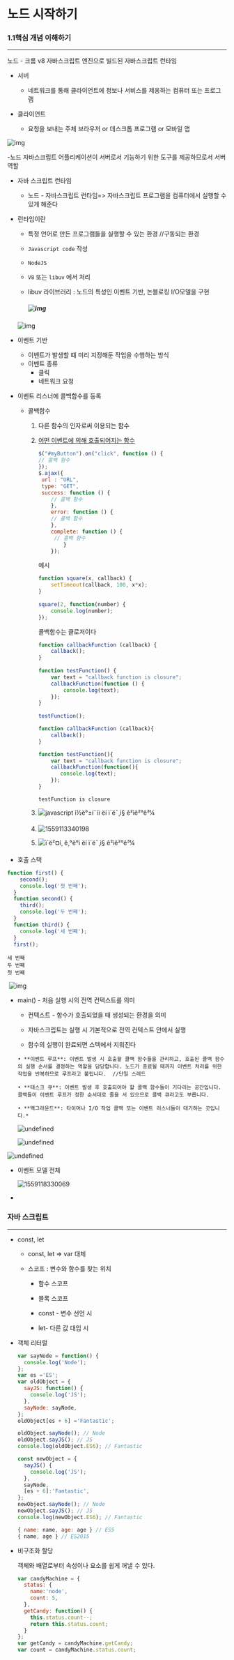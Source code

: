 # 노드 시작하기

### 1.1핵심 개념 이해하기

----

노드 - 크롬 v8 자바스크립트 엔진으로 빌드된 자바스크립트 런타임

* 서버

  * 네트워크를 통해 클라이언트에 정보나 서비스를 제옹하는 컴퓨터 또는 프로그램

  

* 클라이언트 

  * 요청을 보내는 주체 브라우저 or 데스크톱 프로그램 or 모바일 앱 

![img](https://s3-ap-northeast-2.amazonaws.com/opentutorials-user-file/course/2614/4971.png)

-노드 자바스크립트 어플리케이션이 서버로서 기능하기 위한 도구를 제공하므로서 서버 역할



* 자바 스크립트 런타임

  * 노드 - 자바스크립트 런타임=> 자바스크립트 프로그램을 컴퓨터에서 실행할 수 있게 해준다

* 런타임이란

  * 특정 언어로 만든 프로그램들을 실행할 수 있는 환경 //구동되는 환경

  * `Javascript code` 작성

  * `NodeJS`

  * `V8` 또는 `libuv` 에서 처리

  * libuv 라이브러리 : 노드의 특성인 이벤트 기반, 논블로킹 I/O모델을 구현

    ##### ![img](https://thebook.io/img/006982/023.jpg)

  ![img](https://t1.daumcdn.net/cfile/tistory/99298F3F5BF16AE125)

* 이벤트 기반

  * 이벤트가 발생할 떄 미리 지정해둔 작업을 수행하는 방식
  * 이벤트 종류
    * 클릭
    * 네트워크 요청

* 이벤트 리스너에 콜백함수를 등록

  * 콜백함수

    1. 다른 함수의 인자로써 이용되는 함수

    2. <u>어떤 이벤트에 의해 호출되어지는 함수</u>

       ```javascript
       $("#myButton").on("click", function () {
       // 콜백 함수 
       }); 
       $.ajax({
       	url : "URL", 
       	type: "GET", 
       	success: function () {
           // 콜백 함수
           },
           error: function () {
           // 콜백 함수
           }, 
           complete: function () {
           	// 콜백 함수
               } 
           });
       ```

       예시

       ```javascript
       function square(x, callback) {
           setTimeout(callback, 100, x*x);
       }
        
       square(2, function(number) {
           console.log(number);
       });
       ```

       콜백함수는 클로저이다

       ```javascript
       function callbackFunction (callback) {
           callback();
       }
        
       function testFunction() {
           var text = "callback function is closure";
           callbackFunction(function () {
               console.log(text);
           });
       }
        
       testFunction();
       
       
       ```

       ```javascript
       function callbackFunction (callback){
           callback();
       }
       
       function testFunction(){
           var text = "callback function is closure";
           callbackFunction(function(){
              console.log(text); 
           });
       }
       ```

       ```
       testFunction is closure
       ```

       

    3. ![javascript ì½ë°±í¨ìì ëí ì´ë¯¸ì§ ê²ìê²°ê³¼](https://t1.daumcdn.net/cfile/tistory/213F11505823C0D103)

    4. ![1559113340198](C:\Users\student\AppData\Roaming\Typora\typora-user-images\1559113340198.png)

    5. ![ì´ë²¤í¸ ê¸°ë°ì ëí ì´ë¯¸ì§ ê²ìê²°ê³¼](https://thebook.io/img/006982/024.jpg)

    

* 호출 스택

```js
function first() {
    second();
    console.log('첫 번째');
  }
  function second() {
    third();
    console.log('두 번째');
  }
  function third() {
    console.log('세 번째');
  }
  first();

```

```console
세 번째
두 번째
첫 번째
```

​							![img](https://thebook.io/img/006982/025.jpg)

* main() - 처음 실행 시의 전역 컨텍스트를 의미

  * 컨텍스트 - 함수가 호출되었을 때 생성되는 환경을 의미		

  * 자바스크립트는 실행 시 기본적으로 전역 컨텍스트 안에서 실행

  * 함수의 실행이 완료되면 스텍에서 지워진다

    

  ```
  • **이벤트 루프**: 이벤트 발생 시 호출할 콜백 함수들을 관리하고, 호출된 콜백 함수의 실행 순서를 결정하는 역할을 담당합니다. 노드가 종료될 때까지 이벤트 처리를 위한 작업을 반복하므로 루프라고 불립니다.  //단일 스레드
  
  • **태스크 큐**: 이벤트 발생 후 호출되어야 할 콜백 함수들이 기다리는 공간입니다. 콜백들이 이벤트 루프가 정한 순서대로 줄을 서 있으므로 콜백 큐라고도 부릅니다.
  
  • **백그라운드**: 타이머나 I/O 작업 콜백 또는 이벤트 리스너들이 대기하는 곳입니다.*
  ```

  ![undefined](https://cdn.filestackcontent.com/28uVaQ7sRq6LRmU89ptG)

  ![undefined](https://cdn.filestackcontent.com/4oDn91RNQP61BKBtOAXu)

![undefined](https://cdn.filestackcontent.com/XaxBJvtzReqebMaqnTcS)



* 이벤트 모델  전체

  ![1559118330069](C:\Users\student\AppData\Roaming\Typora\typora-user-images\1559118330069.png)

* 

### 자바 스크립트

----

* const, let

  * const, let => var 대체

  * 스코프 : 변수와 함수를 찾는 위치

    * 함수 스코프

    * 블록 스코프 

    * const - 변수 선언 시 

    * let- 다른 값 대입 시

      

* 객체 리터럴

  ```javascript
  var sayNode = function() {
    console.log('Node');
  };
  var es ='ES';
  var oldObject = {
    sayJS: function() {
      console.log('JS');
    },
    sayNode: sayNode,
  };
  oldObject[es + 6] ='Fantastic';
  
  oldObject.sayNode(); // Node
  oldObject.sayJS(); // JS
  console.log(oldObject.ES6); // Fantastic
  ```

  ```js
  const newObject = {
    sayJS() {
      console.log('JS');
    },
    sayNode,
    [es + 6]:'Fantastic',
  };
  newObject.sayNode(); // Node
  newObject.sayJS(); // JS
  console.log(newObject.ES6); // Fantastic
  ```

  ```js
  { name: name, age: age } // ES5
  { name, age } // ES2015
  ```

  

* 비구조화 할당

  객체와 배열로부터 속성이나 요소를 쉽게 꺼낼 수 있다.	

  ```js
  var candyMachine = {
    status: {
      name:'node',
      count: 5,
    },
    getCandy: function() {
      this.status.count--;
      return this.status.count;
    }
  };
  var getCandy = candyMachine.getCandy;
  var count = candyMachine.status.count;
  ```

  